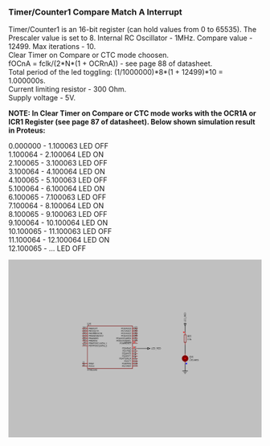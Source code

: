 ### Timer/Counter1 Compare Match A Interrupt

Timer/Counter1 is an 16-bit register (can hold values from 0 to 65535). The Prescaler value is set to 8. Internal RC Oscillator - 1MHz. Compare value - 12499. Max iterations - 10.  
Clear Timer on Compare or CTC mode choosen.    
fOCnA = fclk/(2\*N\*(1 + OCRnA)) - see page 88 of datasheet.  
Total period of the led toggling: (1/1000000)\*8\*(1 + 12499)\*10 = 1.000000s.  
Current limiting resistor - 300 Ohm.  
Supply voltage - 5V.  

**NOTE: In Clear Timer on Compare or CTC mode works with the OCR1A or ICR1 Register (see page 87 of datasheet). Below shown simulation result in Proteus:**  

 0.000000 -  1.100063		LED OFF  
 1.100064 -  2.100064		LED ON  
 2.100065 -  3.100063		LED OFF  
 3.100064 -  4.100064		LED ON  
 4.100065 -  5.100063		LED OFF  
 5.100064 -  6.100064		LED ON  
 6.100065 -  7.100063		LED OFF  
 7.100064 -  8.100064		LED ON  
 8.100065 -  9.100063		LED OFF  
 9.100064 - 10.100064		LED ON  
10.100065 - 11.100063		LED OFF  
11.100064 - 12.100064		LED ON  
12.100065 - ...				LED OFF  


<img src="Proteus/scheme.BMP">
